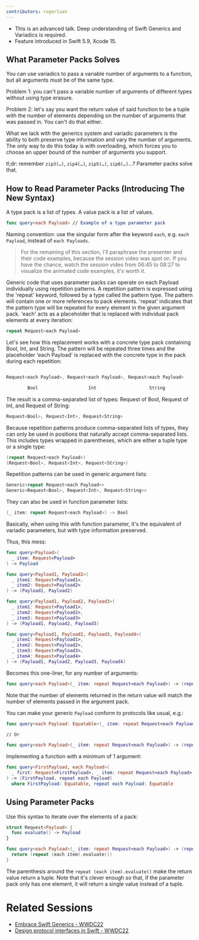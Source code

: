 ```yaml
---
contributors: rogerluan
---
```


- This is an advanced talk. Deep understanding of Swift Generics and Variadics is required.
- Feature introduced in Swift 5.9, Xcode 15.

## What Parameter Packs Solves

You can use variadics to pass a variable number of arguments to a function, but all arguments must be of the same type.

Problem 1: you can't pass a variable number of arguments of different types without using type erasure.

Problem 2: let's say you want the return value of said function to be a tuple with the number of elements depending on the number of arguments that was passed in. You can't do that either.

What we lack with the generics system and variadic parameters is the ability to both preserve type information and vary the number of arguments. The only way to do this today is with overloading, which forces you to choose an upper bound of the number of arguments you support.

tl;dr: remember `zip3(…)`, `zip4(…)`, `zip5(…)`, `zip6(…)`…? Parameter packs solve that.

## How to Read Parameter Packs (Introducing The New Syntax)

A type pack is a list of types. A value pack is a list of values.

```swift
func query<each Payload> // Example of a type parameter pack
```

Naming convention: use the singular form after the keyword `each`, e.g. `each Payload`, instead of `each Payloads`.

> For the remaining of this section, I'll paraphrase the presenter and their code examples, because the session video was spot on. If you have the chance, watch the session video from 06:45 to 08:27 to visualize the animated code examples, it's worth it.

Generic code that uses parameter packs can operate on each Payload individually using repetition patterns. A repetition pattern is expressed using the 'repeat' keyword, followed by a type called the pattern type. The pattern will contain one or more references to pack elements. 'repeat' indicates that the pattern type will be repeated for every element in the given argument pack. 'each' acts as a placeholder that is replaced with individual pack elements at every iteration:

```swift
repeat Request<each Payload>
```

Let's see how this replacement works with a concrete type pack containing Bool, Int, and String. The pattern will be repeated three times and the placeholder 'each Payload' is replaced with the concrete type in the pack during each repetition:

```swift

Request<each Payload>, Request<each Payload>, Request<each Payload>

        Bool                   Int                    String
```

The result is a comma-separated list of types: Request of Bool, Request of Int, and Request of String:

```swift
Request<Bool>, Request<Int>, Request<String>
```

Because repetition patterns produce comma-separated lists of types, they can only be used in positions that naturally accept comma-separated lists. This includes types wrapped in parentheses, which are either a tuple type or a single type:

```swift
(repeat Request<each Payload>)
(Request<Bool>, Request<Int>, Request<String>)
```

Repetition patterns can be used in generic argument lists:

```swift
Generic<repeat Request<each Payload>>
Generic<Request<Bool>, Request<Int>, Request<String>>
```

They can also be used in function parameter lists:

```swift
(_ item: repeat Request<each Payload>) -> Bool
```

Basically, when using this with function parameter, it's the equivalent of variadic parameters, but with type information preserved.

Thus, this mess:

```swift
func query<Payload>(
  _ item: Request<Payload>
) -> Payload

func query<Payload1, Payload2>(
  _ item1: Request<Payload1>,
  _ item2: Request<Payload2>
) -> (Payload1, Payload2)

func query<Payload1, Payload2, Payload3>(
  _ item1: Request<Payload1>,
  _ item2: Request<Payload2>,
  _ item3: Request<Payload3>
) -> (Payload1, Payload2, Payload3)

func query<Payload1, Payload2, Payload3, Payload4>(
  _ item1: Request<Payload1>,
  _ item2: Request<Payload2>,
  _ item3: Request<Payload3>,
  _ item4: Request<Payload4>
) -> (Payload1, Payload2, Payload3, Payload4)
```

Becomes this one-liner, for any number of arguments:

```swift
func query<each Payload>(_ item: repeat Request<each Payload>) -> (repeat each Payload)
```

Note that the number of elements returned in the return value will match the number of elements passed in the argument pack.

You can make your generic `Payload` conform to protocols like usual, e.g.:

```swift
func query<each Payload: Equatable>(_ item: repeat Request<each Payload>) -> (repeat each Payload)

// Or

func query<each Payload>(_ item: repeat Request<each Payload>) -> (repeat each Payload) where repeat each Payload: Equatable
```

Implementing a function with a minimum of 1 argument:

```swift
func query<FirstPayload, each Payload>(
  _ first: Request<FirstPayload>, _ item: repeat Request<each Payload>
) -> (FirstPayload, repeat each Payload)
  where FirstPayload: Equatable, repeat each Payload: Equatable
```

## Using Parameter Packs

Use this syntax to iterate over the elements of a pack:

```swift
struct Request<Payload> {
  func evaluate() -> Payload
}

func query<each Payload>(_ item: repeat Request<each Payload>) -> (repeat each Payload) {
  return (repeat (each item).evaluate())
}
```

The parenthesis around the `repeat (each item).evaluate()` make the return value return a tuple. Note that it's clever enough so that, if the parameter pack only has one element, it will return a single value instead of a tuple.

# Related Sessions

- [Embrace Swift Generics - WWDC22](https://wwdcnotes.com/notes/wwdc22/110352/)
- [Design protocol interfaces in Swift - WWDC22](https://wwdcnotes.com/notes/wwdc22/110353/)
